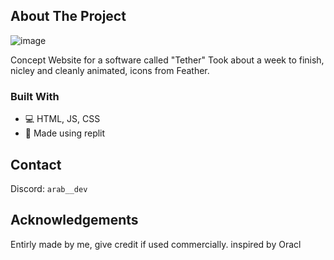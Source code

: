 

<!-- ABOUT THE PROJECT -->
## About The Project

![image](https://cdn.discordapp.com/attachments/1135968136408080508/1166564348286750740/image.png)


Concept Website for a software called "Tether" Took about a week to finish, nicley and cleanly animated, icons from Feather.

### Built With

* 💻 HTML, JS, CSS
* 🔮 Made using replit

## Contact
Discord: `arab__dev`



<!-- ACKNOWLEDGEMENTS -->
## Acknowledgements

Entirly made by me, give credit if used commercially.
inspired by Oracl


